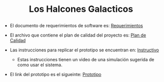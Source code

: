 # <p align="center" >Los Halcones Galacticos </p>

- El documento de requerimientos de software es: [Requerimientos](https://github.com/Ingenieria-de-Software-ITAM-2020/Halcones_Galacticos/blob/main/Requerimientos.md)


- El archivo que contiene el plan de calidad del proyecto es:
[Plan de Calidad](https://github.com/Ingenieria-de-Software-ITAM-2020/Halcones_Galacticos/blob/main/Plan%20de%20Calidad.md)

- Las instrucciones para replicar el prototipo se encuentran en: 
[Instructivo](https://github.com/Ingenieria-de-Software-ITAM-2020/Halcones_Galacticos/blob/main/Instructivo.md)
  - Estas instrucciones tienen un video de una simulación sugerida de como usar el sistema. 

- El link del prototipo es el sigueinte:
[Prototipo](https://pr.to/9Q0PLU/)

